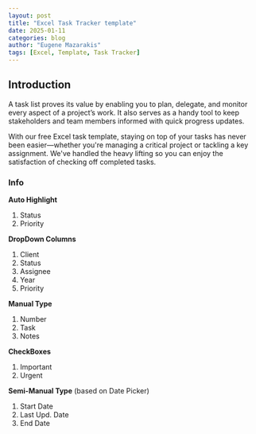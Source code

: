 ```yaml
---
layout: post
title: "Excel Task Tracker template" 
date: 2025-01-11
categories: blog
author: "Eugene Mazarakis"
tags: [Excel, Template, Task Tracker]
---
```


## Introduction
A task list proves its value by enabling you to plan, delegate, and monitor every aspect of a project’s work. It also serves as a handy tool to keep stakeholders and team members informed with quick progress updates.

With our free Excel task template, staying on top of your tasks has never been easier—whether you're managing a critical project or tackling a key assignment. We've handled the heavy lifting so you can enjoy the satisfaction of checking off completed tasks.

### Info
**Auto Highlight**
1. Status
2. Priority

**DropDown Columns**
1. Client
2. Status
3. Assignee
4. Year
5. Priority

**Manual Type**
1. Number
2. Task
3. Notes

**CheckBoxes**
1. Important
2. Urgent

**Semi-Manual Type** (based on Date Picker)
1. Start Date
2. Last Upd. Date
3. End Date



